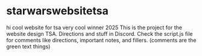 # starwarswebsitetsa
hi cool website for tsa very cool winner 2025
This is the project for the website design TSA. 
Directions and stuff in Discord.
Check the script.js file for comments like directions, important notes, and fillers. (comments are the green text things)

